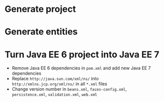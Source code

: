 # Generate project

# Generate entities

# Turn Java EE 6 project into Java EE 7

* Remove Java EE 6 dependencies in `pom.xml` and add new Java EE 7 dependencies
* Replace `http://java.sun.com/xml/ns/` into `http://xmlns.jcp.org/xml/ns/` in all `*.xml` files
* Change version number in `beans.xml`, `faces-config.xml`, `persistence.xml`, `validation.xml`, `web.xml`
